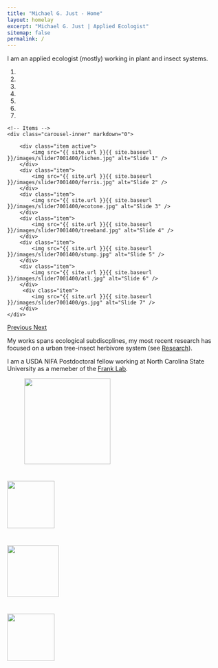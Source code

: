 ```yaml
---
title: "Michael G. Just - Home"
layout: homelay
excerpt: "Michael G. Just | Applied Ecologist"
sitemap: false
permalink: /
---
```


I am an applied ecologist (mostly) working in plant and insect systems.


<div markdown="0" id="carousel" class="carousel slide" data-ride="carousel" data-interval="5000" data-pause="hover" >
    <!-- Menu -->
    <ol class="carousel-indicators">
        <li data-target="#carousel" data-slide-to="0" class="active"></li>
        <li data-target="#carousel" data-slide-to="1"></li>
        <li data-target="#carousel" data-slide-to="2"></li>
        <li data-target="#carousel" data-slide-to="3"></li>
        <li data-target="#carousel" data-slide-to="4"></li>
        <li data-target="#carousel" data-slide-to="5"></li>
        <li data-target="#carousel" data-slide-to="6"></li>
    </ol>

    <!-- Items -->
    <div class="carousel-inner" markdown="0">

        <div class="item active">
            <img src="{{ site.url }}{{ site.baseurl }}/images/slider7001400/lichen.jpg" alt="Slide 1" />
        </div>
        <div class="item">
            <img src="{{ site.url }}{{ site.baseurl }}/images/slider7001400/ferris.jpg" alt="Slide 2" />
        </div>
        <div class="item">
            <img src="{{ site.url }}{{ site.baseurl }}/images/slider7001400/ecotone.jpg" alt="Slide 3" />
        </div>
        <div class="item">
            <img src="{{ site.url }}{{ site.baseurl }}/images/slider7001400/treeband.jpg" alt="Slide 4" />
        </div>
        <div class="item">
            <img src="{{ site.url }}{{ site.baseurl }}/images/slider7001400/stump.jpg" alt="Slide 5" />
        </div>
        <div class="item">
            <img src="{{ site.url }}{{ site.baseurl }}/images/slider7001400/atl.jpg" alt="Slide 6" />
        </div>       
         <div class="item">
            <img src="{{ site.url }}{{ site.baseurl }}/images/slider7001400/gs.jpg" alt="Slide 7" />
        </div>
    </div>
  <a class="left carousel-control" href="#carousel" role="button" data-slide="prev">
    <span class="glyphicon glyphicon-chevron-left" aria-hidden="true"></span>
    <span class="sr-only">Previous</span>
  </a>
  <a class="right carousel-control" href="#carousel" role="button" data-slide="next">
    <span class="glyphicon glyphicon-chevron-right" aria-hidden="true"></span>
    <span class="sr-only">Next</span>
  </a>
</div>




My works spans ecological subdiscplines, my most recent research has focused on a urban tree-insect herbivore system (see [Research](research)).

I am a USDA NIFA Postdoctoral fellow working at North Carolina State University as a memeber of the [Frank Lab]("https://ecoipm.org").


<figure class="fourth">
  <img src="https://brand.ncsu.edu/assets/logos/ncstate-brick-2x2-blk-max.png" style="width: 200px">
</figure>

# <img src="{{ site.url }}{{ site.baseurl }}/images/logopic/Logo_Nanofront" style="width: 110px">
# <img src="{{ site.url }}{{ site.baseurl }}/images/logopic/Logo_NWO" style="width: 120px">
# <img src="{{ site.url }}{{ site.baseurl }}/images/logopic/Logo_ERC" style="width: 110px">

